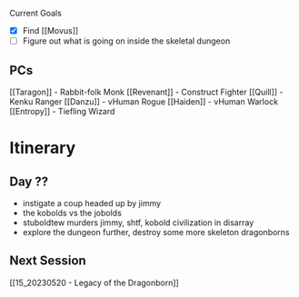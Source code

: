 Current Goals
- [x] Find [[Movus]]
- [ ] Figure out what is going on inside the skeletal dungeon
## PCs
[[Taragon]] - Rabbit-folk Monk
[[Revenant]] - Construct Fighter
[[Quill]] - Kenku Ranger
[[Danzu]] - vHuman Rogue
[[Haiden]] - vHuman Warlock
[[Entropy]] - Tiefling Wizard

# Itinerary

## Day ??
- instigate a coup headed up by jimmy
- the kobolds vs the jobolds
- stuboldtew murders jimmy, shtf, kobold civilization in disarray
- explore the dungeon further, destroy some more skeleton dragonborns

## Next Session
[[15_20230520 - Legacy of the Dragonborn]]